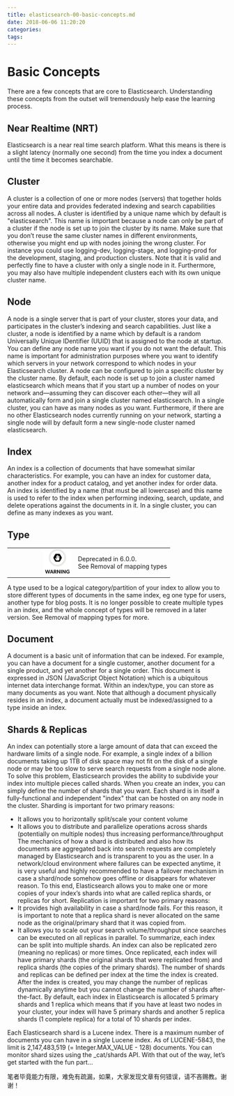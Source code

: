 ```yaml
---
title: elasticsearch-00-basic-concepts.md
date: 2018-06-06 11:20:20
categories:
tags:
---
```



# Basic Concepts

There are a few concepts that are core to Elasticsearch. Understanding these concepts from the outset will tremendously help ease the learning process.

##  Near Realtime (NRT)

Elasticsearch is a near real time search platform. What this means is there is a slight latency (normally one second) from the time you index a document until the time it becomes searchable.

## Cluster

A cluster is a collection of one or more nodes (servers) that together holds your entire data and provides federated indexing and search capabilities across all nodes. A cluster is identified by a unique name which by default is "elasticsearch". This name is important because a node can only be part of a cluster if the node is set up to join the cluster by its name.
Make sure that you don’t reuse the same cluster names in different environments, otherwise you might end up with nodes joining the wrong cluster. For instance you could use logging-dev, logging-stage, and logging-prod for the development, staging, and production clusters.
Note that it is valid and perfectly fine to have a cluster with only a single node in it. Furthermore, you may also have multiple independent clusters each with its own unique cluster name.

## Node

A node is a single server that is part of your cluster, stores your data, and participates in the cluster’s indexing and search capabilities. Just like a cluster, a node is identified by a name which by default is a random Universally Unique IDentifier (UUID) that is assigned to the node at startup. You can define any node name you want if you do not want the default.  This name is important for administration purposes where you want to identify which servers in your network correspond to which nodes in your Elasticsearch cluster.
A node can be configured to join a specific cluster by the cluster name. By default, each node is set up to join a cluster named elasticsearch which means that if you start up a number of nodes on your network and—assuming they can discover each other—they will all automatically form and join a single cluster named elasticsearch.
In a single cluster, you can have as many nodes as you want. Furthermore, if there are no other Elasticsearch nodes currently running on your network, starting a single node will by default form a new single-node cluster named elasticsearch.

## Index

An index is a collection of documents that have somewhat similar characteristics. For example, you can have an index for customer data, another index for a product catalog, and yet another index for order data. An index is identified by a name (that must be all lowercase) and this name is used to refer to the index when performing indexing, search, update, and delete operations against the documents in it.
In a single cluster, you can define as many indexes as you want.

## Type

|                                                           |                                                       |
|:----------------------------------------------------------|:------------------------------------------------------|
|                     ![warning](../../assets/img/elasticsearch/warning.png) | Deprecated in 6.0.0.<br> See Removal of mapping types |

A type used to be a logical category/partition of your index to allow you to store different types of documents in the same index, eg one type for users, another type for blog posts.  It is no longer possible to create multiple types in an index, and the whole concept of types will be removed in a later version.  See Removal of mapping types for more.

## Document

A document is a basic unit of information that can be indexed. For example, you can have a document for a single customer, another document for a single product, and yet another for a single order. This document is expressed in JSON (JavaScript Object Notation) which is a ubiquitous internet data interchange format.
Within an index/type, you can store as many documents as you want. Note that although a document physically resides in an index, a document actually must be indexed/assigned to a type inside an index.

## Shards & Replicas

An index can potentially store a large amount of data that can exceed the hardware limits of a single node. For example, a single index of a billion documents taking up 1TB of disk space may not fit on the disk of a single node or may be too slow to serve search requests from a single node alone.
To solve this problem, Elasticsearch provides the ability to subdivide your index into multiple pieces called shards. When you create an index, you can simply define the number of shards that you want. Each shard is in itself a fully-functional and independent "index" that can be hosted on any node in the cluster.
Sharding is important for two primary reasons:

*  It allows you to horizontally split/scale your content volume
*  It allows you to distribute and parallelize operations across shards (potentially on multiple nodes) thus increasing performance/throughput
The mechanics of how a shard is distributed and also how its documents are aggregated back into search requests are completely managed by Elasticsearch and is transparent to you as the user.
In a network/cloud environment where failures can be expected anytime, it is very useful and highly recommended to have a failover mechanism in case a shard/node somehow goes offline or disappears for whatever reason. To this end, Elasticsearch allows you to make one or more copies of your index’s shards into what are called replica shards, or replicas for short.
Replication is important for two primary reasons:
*  It provides high availability in case a shard/node fails. For this reason, it is important to note that a replica shard is never allocated on the same node as the original/primary shard that it was copied from.
*  It allows you to scale out your search volume/throughput since searches can be executed on all replicas in parallel.
To summarize, each index can be split into multiple shards. An index can also be replicated zero (meaning no replicas) or more times. Once replicated, each index will have primary shards (the original shards that were replicated from) and replica shards (the copies of the primary shards). The number of shards and replicas can be defined per index at the time the index is created. After the index is created, you may change the number of replicas dynamically anytime but you cannot change the number of shards after-the-fact.
By default, each index in Elasticsearch is allocated 5 primary shards and 1 replica which means that if you have at least two nodes in your cluster, your index will have 5 primary shards and another 5 replica shards (1 complete replica) for a total of 10 shards per index.

Each Elasticsearch shard is a Lucene index.  There is a maximum number of documents you can have in a single Lucene index.  As of LUCENE-5843, the limit is 2,147,483,519 (= Integer.MAX_VALUE - 128) documents. You can monitor shard sizes using the _cat/shards API.
With that out of the way, let’s get started with the fun part…

笔者毕竟能力有限，难免有疏漏，如果，大家发现文章有何错误，请不吝赐教。谢谢！